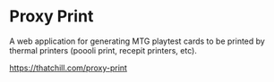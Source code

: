 # Proxy Print

A web application for generating MTG playtest cards to be printed by thermal printers (poooli print, recepit printers, etc).

https://thatchill.com/proxy-print